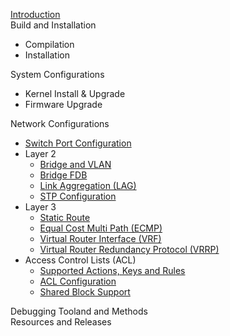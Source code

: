 [Introduction](introduction)  
Build and Installation  
- Compilation  
- Installation  

System Configurations  
- Kernel Install & Upgrade  
- Firmware Upgrade  

Network Configurations
- [Switch Port Configuration](switch-port-configuration)
- Layer 2  
  - [Bridge and VLAN](bridge-and-vlan)
  - [Bridge FDB](bridge-fdb)
  - [Link Aggregation (LAG)](link-aggregation-(lag))
  - [STP Configuration](stp-configuration)
- Layer 3 
  - [Static Route](static-route)
  - [Equal Cost Multi Path (ECMP)](equal-cost-multi-path-(ecmp))
  - [Virtual Router Interface (VRF)](virtual-router-interface-(vrf))
  - [Virtual Router Redundancy Protocol (VRRP)](virtual-router-redundancy-protocol-(vrrp))  
- Access Control Lists (ACL)
  - [Supported Actions, Keys and Rules](supported-actions,-keys-and-rules)
  - [ACL Configuration](acl-configuration)
  - [Shared Block Support](shared-block-support)

Debugging Tooland and Methods  
Resources and Releases  
